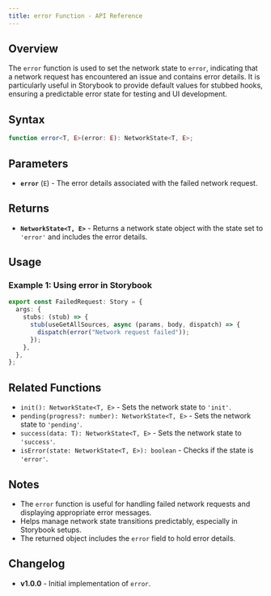 ```yaml
---
title: error Function - API Reference 
---
```


## Overview

The `error` function is used to set the network state to `error`, indicating that a network request has encountered an issue and contains error details. It is particularly useful in Storybook to provide default values for stubbed hooks, ensuring a predictable error state for testing and UI development.

## Syntax

```typescript
function error<T, E>(error: E): NetworkState<T, E>;
```

## Parameters

- **`error`** (`E`) - The error details associated with the failed network request.

## Returns

- **`NetworkState<T, E>`** - Returns a network state object with the state set to `'error'` and includes the error details.

## Usage

### Example 1: Using error in Storybook

```typescript
export const FailedRequest: Story = {
  args: {
    stubs: (stub) => {
      stub(useGetAllSources, async (params, body, dispatch) => {
        dispatch(error("Network request failed"));
      });
    },
  },
};
```

## Related Functions

- `init(): NetworkState<T, E>` - Sets the network state to `'init'`.
- `pending(progress?: number): NetworkState<T, E>` - Sets the network state to `'pending'`.
- `success(data: T): NetworkState<T, E>` - Sets the network state to `'success'`.
- `isError(state: NetworkState<T, E>): boolean` - Checks if the state is `'error'`.

## Notes

- The `error` function is useful for handling failed network requests and displaying appropriate error messages.
- Helps manage network state transitions predictably, especially in Storybook setups.
- The returned object includes the `error` field to hold error details.

## Changelog

- **v1.0.0** - Initial implementation of `error`.

